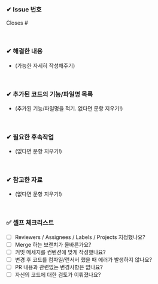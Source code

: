 ### ✔ Issue 번호

Closes #

<br>

### ✔ 해결한 내용

- (가능한 자세히 작성해주기)

<br>

### ✔ 추가된 코드의 기능/파일명 목록

- (추가된 기능/파일명을 적기. 없다면 문항 지우기!)

<br>

### ✔ 필요한 후속작업

- (없다면 문항 지우기!)

<br>

### ✔ 참고한 자료

- (없다면 문항 지우기!)

<br>

### ✅ 셀프 체크리스트

- [ ] Reviewers / Assignees / Labels / Projects 지정했나요?
- [ ] Merge 하는 브랜치가 올바른가요?
- [ ] 커밋 메세지를 컨벤션에 맞게 작성했나요?
- [ ] 변경 후 코드를 컴파일/런서버 했을 때 에러가 발생하지 않나요?
- [ ] PR 내용과 관련없는 변경사항은 없나요?
- [ ] 자신의 코드에 대한 검토가 이뤄졌나요?
